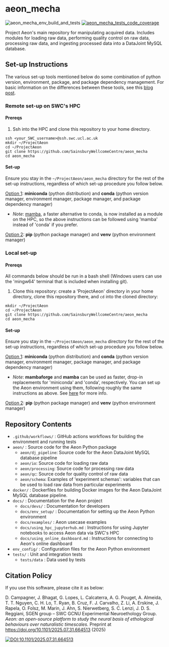 # aeon_mecha
![aeon_mecha_env_build_and_tests](https://github.com/SainsburyWellcomeCentre/aeon_mecha/actions/workflows/build_env_run_tests.yml/badge.svg?branch=main)
[![aeon_mecha_tests_code_coverage](https://codecov.io/gh/SainsburyWellcomeCentre/aeon_mecha/branch/main/graph/badge.svg?token=973EC1CG03)](https://codecov.io/gh/SainsburyWellcomeCentre/aeon_mecha)

Project Aeon's main repository for manipulating acquired data. Includes modules for loading raw data, performing quality control on raw data, processing raw data, and ingesting processed data into a DataJoint MySQL database.

## Set-up Instructions

The various set-up tools mentioned below do some combination of python version, environment, package, and package dependency management. For basic information on the differences between these tools, see this [blog post](https://dev.to/bowmanjd/python-tools-for-managing-virtual-environments-3bko#hatch).

### Remote set-up on SWC's HPC

#### Prereqs

1. Ssh into the HPC and clone this repository to your home directory.
```
ssh <your_SWC_username>@ssh.swc.ucl.ac.uk
mkdir ~/ProjectAeon
cd ~/ProjectAeon
git clone https://github.com/SainsburyWellcomeCentre/aeon_mecha
cd aeon_mecha
```

#### Set-up

Ensure you stay in the `~/ProjectAeon/aeon_mecha` directory for the rest of the set-up instructions, regardless of which set-up procedure you follow below.

[Option 1](./docs/env_setup/remote/miniconda_conda_remote_setup.md): **miniconda** (python distribution) and **conda** (python version manager, environment manager, package manager, and package dependency manager)

- *Note*: [mamba](https://mamba.readthedocs.io/en/latest/), a faster alternative to conda, is now installed as a module on the HPC, so the above instructions can be followed using 'mamba' instead of 'conda' if you prefer.

[Option 2](./docs/env_setup/remote/pip_venv_remote_setup.md): **pip** (python package manager) and **venv** (python environment manager)

### Local set-up

#### Prereqs

All commands below should be run in a bash shell (Windows users can use the 'mingw64' terminal that is included when installing git).

1. Clone this repository: create a 'ProjectAeon' directory in your home directory, clone this repository there, and `cd` into the cloned directory:
```
mkdir ~/ProjectAeon
cd ~/ProjectAeon
git clone https://github.com/SainsburyWellcomeCentre/aeon_mecha
cd aeon_mecha
```

#### Set-up

Ensure you stay in the `~/ProjectAeon/aeon_mecha` directory for the rest of the set-up instructions, regardless of which set-up procedure you follow below.

[Option 1](./docs/env_setup/local/miniconda_conda_local_setup.md): **miniconda** (python distribution) and **conda** (python version manager, environment manager, package manager, and package dependency manager)

- *Note*: **mambaforge** and **mamba** can be used as faster, drop-in replacements for 'miniconda' and 'conda', respectively. You can set up the Aeon environment using them, following roughly the same instructions as above. See [here](https://biapol.github.io/blog/mara_lampert/getting_started_with_mambaforge_and_python/readme.html) for more info.

[Option 2](./docs/env_setup/local/pip_venv_local_setup.md): **pip** (python package manager) and **venv** (python environment manager)

## Repository Contents

- `.github/workflows/` : GitHub actions workflows for building the environment and running tests 
- `aeon/` : Source code for the Aeon Python package 
    - `aeon/dj_pipeline`: Source code for the Aeon DataJoint MySQL database pipeline
    - `aeon/io`: Source code for loading raw data
    - `aeon/processing`: Source code for processing raw data
    - `aeon/qc`: Source code for quality control of raw data
    - `aeon/schema`: Examples of 'experiment schemas': variables that can be used to load raw data from particular experiments
- `docker/` : Dockerfiles for building Docker images for the Aeon DataJoint MySQL database pipeline.
- `docs/` : Documentation for the Aeon project
    - `docs/devs/` : Documentation for developers
    - `docs/env_setup/` : Documentation for setting up the Aeon Python environment
    - `docs/examples/` : Aeon usecase examples
    - `docs/using_hpc_jupyterhub.md` : Instructions for using Jupyter notebooks to access Aeon data via SWC's HPC
    - `docs/using_online_dashboard.md` : Instructions for connecting to Aeon's online dashboard
- `env_config/` : Configuration files for the Aeon Python environment
- `tests/` : Unit and integration tests
    - `tests/data` : Data used by tests

## Citation Policy

If you use this software, please cite it as below:

D. Campagner, J. Bhagat, G. Lopes, L. Calcaterra, A. G. Pouget, A. Almeida, T. T. Nguyen, C. H. Lo, T. Ryan, B. Cruz, F. J. Carvalho, Z. Li, A. Erskine, J. Rapela, O. Folsz, M. Marin, J. Ahn, S. Nierwetberg, S. C. Lenzi, J. D. S. Reggiani, SGEN group – SWC GCNU Experimental Neuroethology Group. _Aeon: an open-source platform to study the neural basis of ethological behaviours over naturalistic timescales._ Preprint at https://doi.org/10.1101/2025.07.31.664513 (2025)

[![DOI:10.1101/2025.07.31.664513](https://img.shields.io/badge/DOI-10.1101%2F2025.07.31.664513-AE363B.svg)](https://doi.org/10.1101/2025.07.31.664513)
